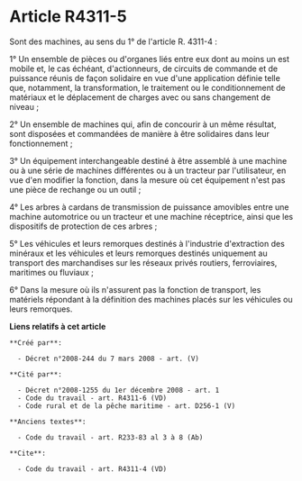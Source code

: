 # Article R4311-5

Sont des machines, au sens du 1° de l'article R. 4311-4 : 

1° Un ensemble de pièces ou d'organes liés entre eux dont au moins un est mobile et, le cas échéant, d'actionneurs, de
circuits de commande et de puissance réunis de façon solidaire en vue d'une application définie telle que, notamment, la
transformation, le traitement ou le conditionnement de matériaux et le déplacement de charges avec ou sans changement de
niveau ; 

2° Un ensemble de machines qui, afin de concourir à un même résultat, sont disposées et commandées de manière à être
solidaires dans leur fonctionnement ; 

3° Un équipement interchangeable destiné à être assemblé à une machine ou à une série de machines différentes ou à un
tracteur par l'utilisateur, en vue d'en modifier la fonction, dans la mesure où cet équipement n'est pas une pièce de
rechange ou un outil ; 

4° Les arbres à cardans de transmission de puissance amovibles entre une machine automotrice ou un tracteur et une machine
réceptrice, ainsi que les dispositifs de protection de ces arbres ; 

5° Les véhicules et leurs remorques destinés à l'industrie d'extraction des minéraux et les véhicules et leurs remorques
destinés uniquement au transport des marchandises sur les réseaux privés routiers, ferroviaires, maritimes ou fluviaux ; 

6° Dans la mesure où ils n'assurent pas la fonction de transport, les matériels répondant à la définition des machines placés
sur les véhicules ou leurs remorques.

**Liens relatifs à cet article**

	**Créé par**:

	  - Décret n°2008-244 du 7 mars 2008 - art. (V)

	**Cité par**:

	  - Décret n°2008-1255 du 1er décembre 2008 - art. 1
	  - Code du travail - art. R4311-6 (VD)
	  - Code rural et de la pêche maritime - art. D256-1 (V)

	**Anciens textes**:

	  - Code du travail - art. R233-83 al 3 à 8 (Ab)

	**Cite**:

	  - Code du travail - art. R4311-4 (VD)
